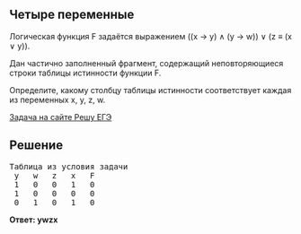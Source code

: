 ## Четыре переменные

Логическая функция F задаётся выражением ((x → y) ∧ (y → w)) ∨ (z ≡ (x ∨ y)).

Дан частично заполненный фрагмент, содержащий неповторяющиеся строки таблицы истинности функции F.

Определите, какому столбцу таблицы истинности соответствует каждая из переменных x, y, z, w.

[Задача на сайте Решу ЕГЭ](https://inf-ege.sdamgia.ru/problem?id=15787)

## Решение

<pre>
Таблица из условия задачи
 y   w   z   x   F
 1   0   0   1   0
 1   0   0   0   0
 0   1   0   1   0
</pre>

**Ответ: ywzx**